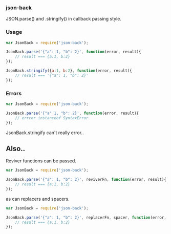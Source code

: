 ### json-back

JSON.parse() and .stringify() in callback passing style.

### Usage

```javascript
var JsonBack = require('json-back');

JsonBack.parse('{"a": 1, "b": 2}', function(error, result){
    // result === {a:1, b:2}
});

JsonBack.stringify({a:1, b:2}, function(error, result){
    // result === '{"a": 1, "b": 2}'
});
```

### Errors

```javascript
var JsonBack = require('json-back');

JsonBack.parse('{"a" 1, "b": 2}', function(error, result){
    // errror instanceof SyntaxError
});

```

JsonBack.stringify can't really error..

## Also..

Reviver functions can be passed.

```javascript
var JsonBack = require('json-back');

JsonBack.parse('{"a": 1, "b": 2}', reviverFn, function(error, result){
    // result === {a:1, b:2}
});
```

as can replacers and spacers.

```javascript
var JsonBack = require('json-back');

JsonBack.parse('{"a": 1, "b": 2}', replacerFn, spacer, function(error, result){
    // result === {a:1, b:2}
});
```